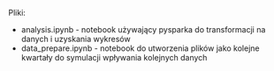Pliki:
- analysis.ipynb - notebook używający pysparka do transformacji na danych i uzyskania wykresów
- data_prepare.ipynb - notebook do utworzenia plików jako kolejne kwartały do symulacji wpływania kolejnych danych
